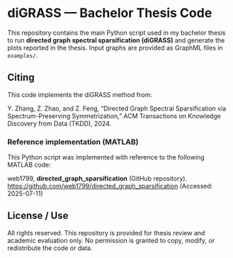 # diGRASS — Bachelor Thesis Code

This repository contains the main Python script used in my bachelor thesis to run **directed graph spectral sparsification (diGRASS)** and generate the plots reported in the thesis. Input graphs are provided as GraphML files in `examples/`.

## Citing

This code implements the diGRASS method from:

Y. Zhang, Z. Zhao, and Z. Feng, “Directed Graph Spectral Sparsification via Spectrum-Preserving Symmetrization,”
ACM Transactions on Knowledge Discovery from Data (TKDD), 2024.

### Reference implementation (MATLAB)

This Python script was implemented with reference to the following MATLAB code:

web1799, **directed_graph_sparsification** (GitHub repository).
https://github.com/web1799/directed_graph_sparsification
(Accessed: 2025-07-11)

## License / Use

All rights reserved. This repository is provided for thesis review and academic evaluation only.
No permission is granted to copy, modify, or redistribute the code or data.
